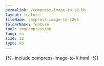 ```yaml
---
permalink: /compress-image-to-12-kb
layout: feature
fileName: compress-image-to-12kb
folderName: feature
tool: imgcompression
lang: en
size: 12
type: kb
---
```


{%- include compress-image-to-X.html -%}

